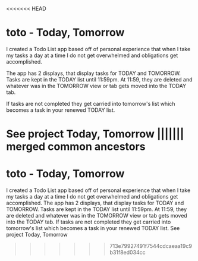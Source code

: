 <<<<<<< HEAD
# toto - Today, Tomorrow

I created a Todo List app based off of personal experience that when I take my tasks a day at a time I do not get overwhelmed and obligations get accomplished.

The app has 2 displays, that display tasks for TODAY and TOMORROW. Tasks are kept in the TODAY list until 11:59pm. At 11:59, they are deleted and whatever was in the TOMORROW view or tab gets moved into the TODAY tab.

If tasks are not completed they get carried into tomorrow's list which becomes a task in your renewed TODAY list.

See project Today, Tomorrow
||||||| merged common ancestors
=======
# toto - Today, Tomorrow


I created a Todo List app based off of personal experience that when I take my tasks a day at a time I do not get overwhelmed and obligations get accomplished.  The app has 2 displays, that display tasks for TODAY and TOMORROW. Tasks are kept in the TODAY list until 11:59pm. At 11:59, they are deleted and whatever was in the TOMORROW view or tab gets moved into the TODAY tab.  If tasks are not completed they get carried into tomorrow's list which becomes a task in your renewed TODAY list.  See project Today, Tomorrow
>>>>>>> 713e79927491f7544cdcaeaa19c9b31f8ed034cc

